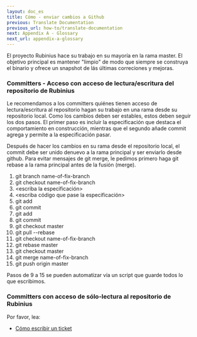 ```yaml
---
layout: doc_es
title: Cómo - enviar cambios a Github
previous: Translate Documentation
previous_url: how-to/translate-documentation
next: Appendix A - Glossary
next_url: appendix-a-glossary
---
```


El proyecto Rubinius hace su trabajo en su mayoría en la rama master.
El objetivo principal es mantener "limpio" de modo que siempre se construya
el binario y ofrece un snapshot de lás últimas correciones y mejoras.

### Committers - Acceso con acceso de lectura/escritura del repositorio de Rubinius

Le recomendamos a los committers quiénes tienen acceso de lectura/escritura
al repositorio hagan su trabajo en una rama desde su repositorio local.
Como los cambios deben ser estables, estos deben seguir los dos pasos.
El primer paso es incluir la especificación que destaca el comportamiento en
construcción, mientras que el segundo añade commit agrega y permite a la
especificación pasar.

Después de hacer los cambios en su rama desde el repositorio local, el commit
debe ser unido denuevo a la rama principal y ser enviarlo desde github.
Para evitar mensajes de git merge, le pedimos primero haga git rebase a la
rama principal antes de la fusión (merge).


1. git branch name-of-fix-branch
2. git checkout name-of-fix-branch
3. <escriba la especificación>
4. <escriba código que pase la especificación>
5. git add <list of spec files>
6. git commit
7. git add <liste los archivos>
8. git commit
9. git checkout master
10. git pull --rebase
11. git checkout name-of-fix-branch
12. git rebase master
13. git checkout master
14. git merge name-of-fix-branch
15. git push origin master

Pasos de 9 a 15 se pueden automatizar vía un script que guarde todos
lo que escribimos. 

### Committers con acceso de sólo-lectura al repositorio de Rubinius

Por favor, lea:

  *  [Cómo escribir un ticket](/doc/en/how-to/write-a-ticket)

